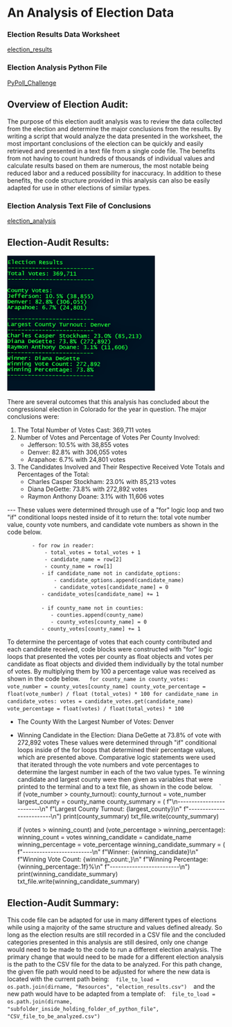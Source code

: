 # An Analysis of Election Data
### Election Results Data Worksheet
[election_results](Resources/election_results.csv)
### Election Analysis Python File
[PyPoll_Challenge](PyPoll_Challenge.py)


## **Overview of Election Audit**:
The purpose of this election audit analysis was to review the data collected from the election and determine the major conclusions from the results. By writing a script that would analyze the data presented in the worksheet, the most important conclusions of the election can be quickly and easily retrieved and presented in a text file from a single code file. The benefits from not having to count hundreds of thousands of individual values and calculate results based on them are numerous, the most notable being reduced labor and a reduced possibility for inaccuracy. In addition to these benefits, the code structure provided in this analysis can also be easily adapted for use in other elections of similar types.


### Election Analysis Text File of Conclusions
[election_analysis](analysis/election_analysis.txt)

## **Election-Audit Results**:
![Election_Analysis_Text_File](https://github.com/HelyxM/Election_Analysis/blob/7156fbd9997afcc3c4151b7a119c1d13f52eec5d/analysis/Election%20Analysis%20Text%20File.png)

There are several outcomes that this analysis has concluded about the congressional election in Colorado for the year in question. The major conclusions were:
1. The Total Number of Votes Cast: 369,711 votes
2. Number of Votes and Percentage of Votes Per County Involved: 
    - Jefferson: 10.5% with 38,855 votes
    - Denver: 82.8% with 306,055 votes
    - Arapahoe: 6.7% with 24,801 votes
3. The Candidates Involved and Their Respective Received Vote Totals and Percentages of the Total:
    - Charles Casper Stockham: 23.0% with 85,213 votes
    - Diana DeGette: 73.8% with 272,892 votes
    - Raymon Anthony Doane: 3.1% with 11,606 votes

--- These values were determined through use of a "for" logic loop and two "if" conditional loops nested inside of it to return the: total vote number value, county vote numbers, and candidate vote numbers as shown in the code below.

``` 
        - for row in reader:
            - total_votes = total_votes + 1
            - candidate_name = row[2]        
            - county_name = row[1]
           - if candidate_name not in candidate_options:
               - candidate_options.append(candidate_name)
               - candidate_votes[candidate_name] = 0
           - candidate_votes[candidate_name] += 1

           - if county_name not in counties:            
              - counties.append(county_name)
              - county_votes[county_name] = 0
           - county_votes[county_name] += 1
``` 

To determine the percentage of votes that each county contributed and each candidate received, code blocks were constructed with "for" logic loops that presented the votes per county as float objects and votes per candidate as float objects and divided them individually by the total number of votes. By multiplying them by 100 a percentage value was received as shown in the code below.
` ` ` 
for county_name in county_votes:
        vote_number = county_votes[county_name]
        county_vote_percentage = float(vote_number) / float (total_votes) * 100
for candidate_name in candidate_votes:
        votes = candidate_votes.get(candidate_name)
        vote_percentage = float(votes) / float(total_votes) * 100
` ` ` 
- The County With the Largest Number of Votes: Denver
- Winning Candidate in the Election: Diana DeGette at 73.8% of vote with 272,892 votes
These values were determined through "if" conditional loops inside of the for loops that determined their percentage values, which are presented above. Comparative logic statements were used that iterated through the vote numbers and vote percentages to determine the largest number in each of the two value types. Te winning candidate and largest county were then given as variables that were printed to the terminal and to a text file, as shown in the code below.
` ` `
    if (vote_number > county_turnout):
                county_turnout = vote_number
                largest_county = county_name
county_summary = (
        f"\n-------------------------\n"
        f"Largest County Turnout: {largest_county}\n"
        f"-------------------------\n")
    print(county_summary)
txt_file.write(county_summary)

    if (votes > winning_count) and (vote_percentage > winning_percentage):
                winning_count = votes
                winning_candidate = candidate_name
                winning_percentage = vote_percentage
winning_candidate_summary = (
        f"-------------------------\n"
        f"Winner: {winning_candidate}\n"
        f"Winning Vote Count: {winning_count:,}\n"
        f"Winning Percentage: {winning_percentage:.1f}%\n"
        f"-------------------------\n")
    print(winning_candidate_summary)
    txt_file.write(winning_candidate_summary)
    
## **Election-Audit Summary**:
This code file can be adapted for use in many different types of elections while using a majority of the same structure and values defined already. So long as the election results are still recorded in a CSV file and the concluded categories presented in this analysis are still desired, only one change would need to be made to the code to run a different election analysis. The primary change that would need to be made for a different election analysis is the path to the CSV file for the data to be analyzed. For this path change, the given file path would need to be adjusted for where the new data is located with the current path being:
` ` `
file_to_load = os.path.join(dirname, "Resources", "election_results.csv")
` ` ` 
and the new path would have to be adapted from a template of:
` ` `
file_to_load = os.path.join(dirname, "subfolder_inside_holding_folder_of_python_file", "CSV_file_to_be_analyzed.csv")
` ` `
